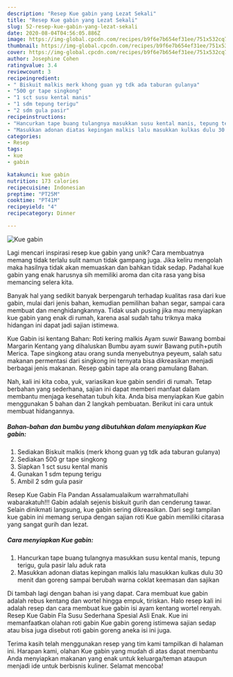```yaml
---
description: "Resep Kue gabin yang Lezat Sekali"
title: "Resep Kue gabin yang Lezat Sekali"
slug: 52-resep-kue-gabin-yang-lezat-sekali
date: 2020-08-04T04:56:05.886Z
image: https://img-global.cpcdn.com/recipes/b9f6e7b654ef31ee/751x532cq70/kue-gabin-foto-resep-utama.jpg
thumbnail: https://img-global.cpcdn.com/recipes/b9f6e7b654ef31ee/751x532cq70/kue-gabin-foto-resep-utama.jpg
cover: https://img-global.cpcdn.com/recipes/b9f6e7b654ef31ee/751x532cq70/kue-gabin-foto-resep-utama.jpg
author: Josephine Cohen
ratingvalue: 3.4
reviewcount: 3
recipeingredient:
- " Biskuit malkis merk khong guan yg tdk ada taburan gulanya"
- "500 gr tape singkong"
- "1 sct susu kental manis"
- "1 sdm tepung terigu"
- "2 sdm gula pasir"
recipeinstructions:
- "Hancurkan tape buang tulangnya masukkan susu kental manis, tepung terigu, gula pasir lalu aduk rata"
- "Masukkan adonan diatas kepingan malkis lalu masukkan kulkas dulu 30 menit dan goreng sampai berubah warna coklat keemasan dan sajikan"
categories:
- Resep
tags:
- kue
- gabin

katakunci: kue gabin 
nutrition: 173 calories
recipecuisine: Indonesian
preptime: "PT25M"
cooktime: "PT41M"
recipeyield: "4"
recipecategory: Dinner

---
```



![Kue gabin](https://img-global.cpcdn.com/recipes/b9f6e7b654ef31ee/751x532cq70/kue-gabin-foto-resep-utama.jpg)

Lagi mencari inspirasi resep kue gabin yang unik? Cara membuatnya memang tidak terlalu sulit namun tidak gampang juga. Jika keliru mengolah maka hasilnya tidak akan memuaskan dan bahkan tidak sedap. Padahal kue gabin yang enak harusnya sih memiliki aroma dan cita rasa yang bisa memancing selera kita.

Banyak hal yang sedikit banyak berpengaruh terhadap kualitas rasa dari kue gabin, mulai dari jenis bahan, kemudian pemilihan bahan segar, sampai cara membuat dan menghidangkannya. Tidak usah pusing jika mau menyiapkan kue gabin yang enak di rumah, karena asal sudah tahu triknya maka hidangan ini dapat jadi sajian istimewa.

Kue Gabin isi kentang Bahan: Roti kering malkis Ayam suwir Bawang bombai Margarin Kentang yang dihaluskan Bumbu ayam suwir Bawang putih+putih Merica. Tape singkong atau orang sunda menyebutnya peyeum, salah satu makanan permentasi dari singkong ini ternyata bisa dikreasikan menjadi berbagai jenis makanan. Resep gabin tape ala orang pamulang Bahan.


Nah, kali ini kita coba, yuk, variasikan kue gabin sendiri di rumah. Tetap berbahan yang sederhana, sajian ini dapat memberi manfaat dalam membantu menjaga kesehatan tubuh kita. Anda bisa menyiapkan Kue gabin menggunakan 5 bahan dan 2 langkah pembuatan. Berikut ini cara untuk membuat hidangannya.

<!--inarticleads1-->

##### Bahan-bahan dan bumbu yang dibutuhkan dalam menyiapkan Kue gabin:

1. Sediakan  Biskuit malkis (merk khong guan yg tdk ada taburan gulanya)
1. Sediakan 500 gr tape singkong
1. Siapkan 1 sct susu kental manis
1. Gunakan 1 sdm tepung terigu
1. Ambil 2 sdm gula pasir


Resep Kue Gabin Fla Pandan Assalamualaikum warrahmatullahi wabarakatuh!!! Gabin adalah sejenis biskuit gurih dan cenderung tawar. Selain dinikmati langsung, kue gabin sering dikreasikan. Dari segi tampilan kue gabin ini memang serupa dengan sajian roti Kue gabin memiliki citarasa yang sangat gurih dan lezat. 

<!--inarticleads2-->

##### Cara menyiapkan Kue gabin:

1. Hancurkan tape buang tulangnya masukkan susu kental manis, tepung terigu, gula pasir lalu aduk rata
1. Masukkan adonan diatas kepingan malkis lalu masukkan kulkas dulu 30 menit dan goreng sampai berubah warna coklat keemasan dan sajikan


Di tambah lagi dengan bahan isi yang dapat. Cara membuat kue gabin adalah rebus kentang dan wortel hingga empuk, tiriskan. Halo resep kali ini adalah resep dan cara membuat kue gabin isi ayam kentang wortel renyah. Resep Kue Gabin Fla Susu Sederhana Spesial Asli Enak. Kue ini memanfaatkan olahan roti gabin Kue gabin goreng istimewa sajian sedap atau bisa juga disebut roti gabin goreng aneka isi ini juga. 

Terima kasih telah menggunakan resep yang tim kami tampilkan di halaman ini. Harapan kami, olahan Kue gabin yang mudah di atas dapat membantu Anda menyiapkan makanan yang enak untuk keluarga/teman ataupun menjadi ide untuk berbisnis kuliner. Selamat mencoba!

